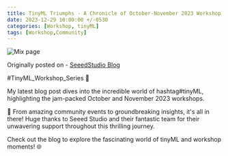 ```yaml
---
title: TinyML Triumphs - A Chronicle of October-November 2023 Workshop Series.
date: 2023-12-29 10:00:00 +/-0530
categories: [Workshop, tinyML]
tags: [Workshop,Community]
---
```


![Mix page](https://www.seeedstudio.com/blog/wp-content/uploads/2023/12/Minimalist-Aesthetic-Moodboard-Photo-Collage-1-1.jpg)

Originally posted on - [SeeedStudio Blog](https://www.seeedstudio.com/blog/2023/12/29/tinyml-triumphs-a-chronicle-of-october-november-workshop-series-%E2%9C%A8/)

#TinyML_Workshop_Series 🚀

My latest blog post dives into the incredible world of hashtag#tinyML, highlighting the jam-packed October and November 2023 workshops.

🚀 From amazing community events to groundbreaking insights, it's all in there! Huge thanks to Seeed Studio and their fantastic team for their unwavering support throughout this thrilling journey.

Check out the blog to explore the fascinating world of tinyML and workshop moments! 🌐




